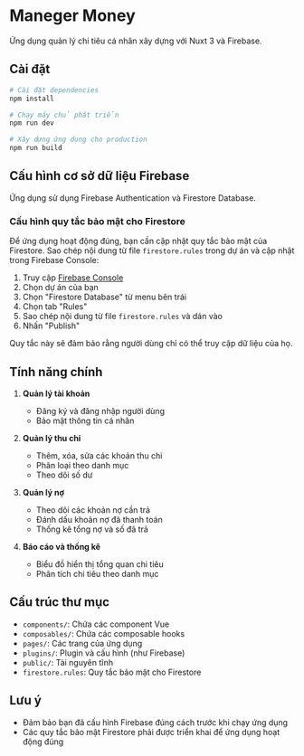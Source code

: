 # Maneger Money

Ứng dụng quản lý chi tiêu cá nhân xây dựng với Nuxt 3 và Firebase.

## Cài đặt

```bash
# Cài đặt dependencies
npm install

# Chạy máy chủ phát triển
npm run dev

# Xây dựng ứng dụng cho production
npm run build
```

## Cấu hình cơ sở dữ liệu Firebase

Ứng dụng sử dụng Firebase Authentication và Firestore Database.

### Cấu hình quy tắc bảo mật cho Firestore

Để ứng dụng hoạt động đúng, bạn cần cập nhật quy tắc bảo mật của Firestore. Sao chép nội dung từ file `firestore.rules` trong dự án và cập nhật trong Firebase Console:

1. Truy cập [Firebase Console](https://console.firebase.google.com/)
2. Chọn dự án của bạn
3. Chọn "Firestore Database" từ menu bên trái
4. Chọn tab "Rules"
5. Sao chép nội dung từ file `firestore.rules` và dán vào
6. Nhấn "Publish"

Quy tắc này sẽ đảm bảo rằng người dùng chỉ có thể truy cập dữ liệu của họ.

## Tính năng chính

1. **Quản lý tài khoản**
   - Đăng ký và đăng nhập người dùng
   - Bảo mật thông tin cá nhân

2. **Quản lý thu chi**
   - Thêm, xóa, sửa các khoản thu chi
   - Phân loại theo danh mục
   - Theo dõi số dư

3. **Quản lý nợ**
   - Theo dõi các khoản nợ cần trả
   - Đánh dấu khoản nợ đã thanh toán
   - Thống kê tổng nợ và số đã trả

4. **Báo cáo và thống kê**
   - Biểu đồ hiển thị tổng quan chi tiêu
   - Phân tích chi tiêu theo danh mục

## Cấu trúc thư mục

- `components/`: Chứa các component Vue
- `composables/`: Chứa các composable hooks
- `pages/`: Các trang của ứng dụng
- `plugins/`: Plugin và cấu hình (như Firebase)
- `public/`: Tài nguyên tĩnh
- `firestore.rules`: Quy tắc bảo mật cho Firestore

## Lưu ý

- Đảm bảo bạn đã cấu hình Firebase đúng cách trước khi chạy ứng dụng
- Các quy tắc bảo mật Firestore phải được triển khai để ứng dụng hoạt động đúng
